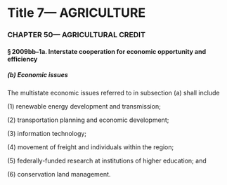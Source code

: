 
# Title 7— AGRICULTURE
### CHAPTER 50— AGRICULTURAL CREDIT
#### § 2009bb–1a. Interstate cooperation for economic opportunity and efficiency
##### (b) Economic issues

The multistate economic issues referred to in subsection (a) shall include

(1) renewable energy development and transmission;

(2) transportation planning and economic development;

(3) information technology;

(4) movement of freight and individuals within the region;

(5) federally-funded research at institutions of higher education; and

(6) conservation land management.
